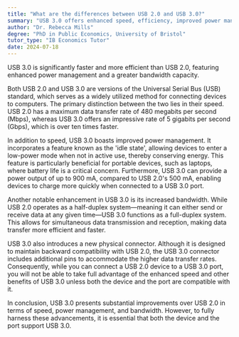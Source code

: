 ```yaml
---
title: "What are the differences between USB 2.0 and USB 3.0?"
summary: "USB 3.0 offers enhanced speed, efficiency, improved power management, and greater bandwidth capacity compared to USB 2.0."
author: "Dr. Rebecca Mills"
degree: "PhD in Public Economics, University of Bristol"
tutor_type: "IB Economics Tutor"
date: 2024-07-18
---
```


USB 3.0 is significantly faster and more efficient than USB 2.0, featuring enhanced power management and a greater bandwidth capacity.

Both USB 2.0 and USB 3.0 are versions of the Universal Serial Bus (USB) standard, which serves as a widely utilized method for connecting devices to computers. The primary distinction between the two lies in their speed. USB 2.0 has a maximum data transfer rate of $480$ megabits per second (Mbps), whereas USB 3.0 offers an impressive rate of $5$ gigabits per second (Gbps), which is over ten times faster.

In addition to speed, USB 3.0 boasts improved power management. It incorporates a feature known as the 'idle state', allowing devices to enter a low-power mode when not in active use, thereby conserving energy. This feature is particularly beneficial for portable devices, such as laptops, where battery life is a critical concern. Furthermore, USB 3.0 can provide a power output of up to $900$ mA, compared to USB 2.0's $500$ mA, enabling devices to charge more quickly when connected to a USB 3.0 port.

Another notable enhancement in USB 3.0 is its increased bandwidth. While USB 2.0 operates as a half-duplex system—meaning it can either send or receive data at any given time—USB 3.0 functions as a full-duplex system. This allows for simultaneous data transmission and reception, making data transfer more efficient and faster.

USB 3.0 also introduces a new physical connector. Although it is designed to maintain backward compatibility with USB 2.0, the USB 3.0 connector includes additional pins to accommodate the higher data transfer rates. Consequently, while you can connect a USB 2.0 device to a USB 3.0 port, you will not be able to take full advantage of the enhanced speed and other benefits of USB 3.0 unless both the device and the port are compatible with it.

In conclusion, USB 3.0 presents substantial improvements over USB 2.0 in terms of speed, power management, and bandwidth. However, to fully harness these advancements, it is essential that both the device and the port support USB 3.0.
    